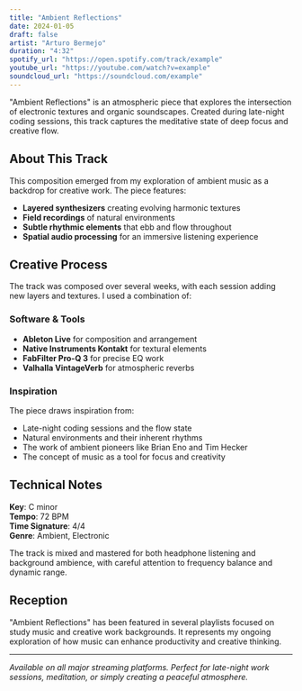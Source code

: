 ```yaml
---
title: "Ambient Reflections"
date: 2024-01-05
draft: false
artist: "Arturo Bermejo"
duration: "4:32"
spotify_url: "https://open.spotify.com/track/example"
youtube_url: "https://youtube.com/watch?v=example"
soundcloud_url: "https://soundcloud.com/example"
---
```


"Ambient Reflections" is an atmospheric piece that explores the intersection of electronic textures and organic soundscapes. Created during late-night coding sessions, this track captures the meditative state of deep focus and creative flow.

## About This Track

This composition emerged from my exploration of ambient music as a backdrop for creative work. The piece features:

- **Layered synthesizers** creating evolving harmonic textures
- **Field recordings** of natural environments
- **Subtle rhythmic elements** that ebb and flow throughout
- **Spatial audio processing** for an immersive listening experience

## Creative Process

The track was composed over several weeks, with each session adding new layers and textures. I used a combination of:

### Software & Tools
- **Ableton Live** for composition and arrangement
- **Native Instruments Kontakt** for textural elements
- **FabFilter Pro-Q 3** for precise EQ work
- **Valhalla VintageVerb** for atmospheric reverbs

### Inspiration
The piece draws inspiration from:
- Late-night coding sessions and the flow state
- Natural environments and their inherent rhythms
- The work of ambient pioneers like Brian Eno and Tim Hecker
- The concept of music as a tool for focus and creativity

## Technical Notes

**Key**: C minor  
**Tempo**: 72 BPM  
**Time Signature**: 4/4  
**Genre**: Ambient, Electronic  

The track is mixed and mastered for both headphone listening and background ambience, with careful attention to frequency balance and dynamic range.

## Reception

"Ambient Reflections" has been featured in several playlists focused on study music and creative work backgrounds. It represents my ongoing exploration of how music can enhance productivity and creative thinking.

---

*Available on all major streaming platforms. Perfect for late-night work sessions, meditation, or simply creating a peaceful atmosphere.* 